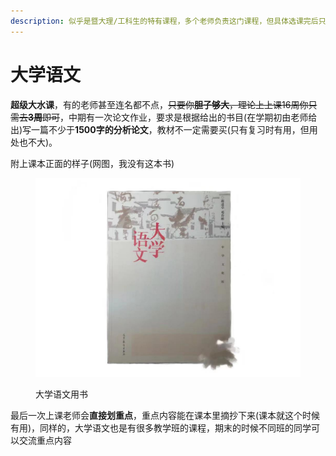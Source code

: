 ```yaml
---
description: 似乎是暨大理/工科生的特有课程，多个老师负责这门课程，但具体选课完后只有一个老师来上课
---
```


# 大学语文

**超级大水课**，有的老师甚至连名都不点，~~只要你**胆子够大**，理论上上课16周你只需去**3周**即可~~，中期有一次论文作业，要求是根据给出的书目(在学期初由老师给出)写一篇不少于**1500字的分析论文**，教材不一定需要买(只有复习时有用，但用处也不大)。

附上课本正面的样子(网图，我没有这本书)

<figure><img src="../../.gitbook/assets/chbook.jpg" alt="" width="563"><figcaption><p>大学语文用书</p></figcaption></figure>

最后一次上课老师会**直接划重点**，重点内容能在课本里摘抄下来(课本就这个时候有用)，同样的，大学语文也是有很多教学班的课程，期末的时候不同班的同学可以交流重点内容